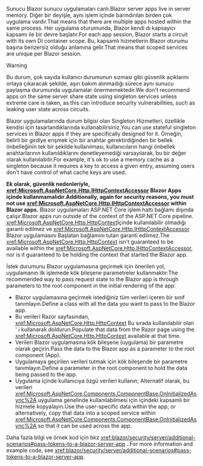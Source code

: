 <span data-ttu-id="6ce42-101">Sunucu Blazor sunucu uygulamaları canlı.</span><span class="sxs-lookup"><span data-stu-id="6ce42-101">Blazor server apps live in server memory.</span></span> <span data-ttu-id="6ce42-102">Diğer bir deyişle, aynı işlem içinde barındırılan birden çok uygulama vardır.</span><span class="sxs-lookup"><span data-stu-id="6ce42-102">That means that there are multiple apps hosted within the same process.</span></span> <span data-ttu-id="6ce42-103">Her uygulama oturumunda, Blazor kendi dı kapsayıcı kapsamı ile bir devre başlatır.</span><span class="sxs-lookup"><span data-stu-id="6ce42-103">For each app session, Blazor starts a circuit with its own DI container scope.</span></span> <span data-ttu-id="6ce42-104">Bu, kapsamlı hizmetlerin Blazor oturumu başına benzersiz olduğu anlamına gelir.</span><span class="sxs-lookup"><span data-stu-id="6ce42-104">That means that scoped services are unique per Blazor session.</span></span>

> [!WARNING]
> <span data-ttu-id="6ce42-105">Bu durum, çok sayıda kullanıcı durumunun sızması gibi güvenlik açıklarını ortaya çıkaracak şekilde, aşırı bakım alınmadığı sürece aynı sunucu paylaşma durumunda uygulamalar önermemektedir.</span><span class="sxs-lookup"><span data-stu-id="6ce42-105">We don't recommend apps on the same server share state using singleton services unless extreme care is taken, as this can introduce security vulnerabilities, such as leaking user state across circuits.</span></span>

<span data-ttu-id="6ce42-106">Blazor uygulamalarında durum bilgisi olan Singleton Hizmetleri, özellikle kendisi için tasarlandıklarında kullanabilirsiniz.</span><span class="sxs-lookup"><span data-stu-id="6ce42-106">You can use stateful singleton services in Blazor apps if they are specifically designed for it.</span></span> <span data-ttu-id="6ce42-107">Örneğin, belirli bir girdiye erişmek için bir anahtar gerektirdiğinden bir bellek önbelleğinin tek bir şekilde kullanılması, kullanıcıların hangi önbellek anahtarlarının kullanıldıklarını denetleyemediği varsayılarak, bu bir değer olarak kullanılabilir.</span><span class="sxs-lookup"><span data-stu-id="6ce42-107">For example, it's ok to use a memory cache as a singleton because it requires a key to access a given entry, assuming users don't have control of what cache keys are used.</span></span>

<span data-ttu-id="6ce42-108">**Ek olarak, güvenlik nedenleriyle, <xref:Microsoft.AspNetCore.Http.IHttpContextAccessor> Blazor Apps içinde kullanmamalıdır.**</span><span class="sxs-lookup"><span data-stu-id="6ce42-108">**Additionally, again for security reasons, you must not use <xref:Microsoft.AspNetCore.Http.IHttpContextAccessor> within Blazor apps.**</span></span> <span data-ttu-id="6ce42-109">Blazor uygulamaları ASP.NET Core işlem hattı bağlamı dışında çalışır.</span><span class="sxs-lookup"><span data-stu-id="6ce42-109">Blazor apps run outside of the context of the ASP.NET Core pipeline.</span></span> <span data-ttu-id="6ce42-110"><xref:Microsoft.AspNetCore.Http.HttpContext>İçinde kullanılabilir olmadığı garanti edilmez ve <xref:Microsoft.AspNetCore.Http.IHttpContextAccessor> Blazor uygulamasını Başlatan bağlamını tutan garanti edilmez.</span><span class="sxs-lookup"><span data-stu-id="6ce42-110">The <xref:Microsoft.AspNetCore.Http.HttpContext> isn't guaranteed to be available within the <xref:Microsoft.AspNetCore.Http.IHttpContextAccessor>, nor is it guaranteed to be holding the context that started the Blazor app.</span></span>

<span data-ttu-id="6ce42-111">İstek durumunu Blazor uygulamasına geçirmek için önerilen yol, uygulamanın ilk işlemede kök bileşene parametreler kullanmaktır:</span><span class="sxs-lookup"><span data-stu-id="6ce42-111">The recommended way to pass request state to the Blazor app is through parameters to the root component in the initial rendering of the app:</span></span>

* <span data-ttu-id="6ce42-112">Blazor uygulamasına geçirmek istediğiniz tüm verileri içeren bir sınıf tanımlayın.</span><span class="sxs-lookup"><span data-stu-id="6ce42-112">Define a class with all the data you want to pass to the Blazor app.</span></span>
* <span data-ttu-id="6ce42-113">Bu verileri Razor sayfasından, <xref:Microsoft.AspNetCore.Http.HttpContext> Bu sırada kullanılabilir olan ' i kullanarak doldurun.</span><span class="sxs-lookup"><span data-stu-id="6ce42-113">Populate that data from the Razor page using the <xref:Microsoft.AspNetCore.Http.HttpContext> available at that time.</span></span>
* <span data-ttu-id="6ce42-114">Verileri Blazor uygulamasına kök bileşene (uygulama) bir parametre olarak geçirin.</span><span class="sxs-lookup"><span data-stu-id="6ce42-114">Pass the data to the Blazor app as a parameter to the root component (App).</span></span>
* <span data-ttu-id="6ce42-115">Uygulamaya geçirilen verileri tutmak için kök bileşende bir parametre tanımlayın.</span><span class="sxs-lookup"><span data-stu-id="6ce42-115">Define a parameter in the root component to hold the data being passed to the app.</span></span>
* <span data-ttu-id="6ce42-116">Uygulama içinde kullanıcıya özgü verileri kullanın; Alternatif olarak, bu verileri <xref:Microsoft.AspNetCore.Components.ComponentBase.OnInitializedAsync%2A> uygulama genelinde kullanılabilmesi için içindeki kapsamlı bir hizmete kopyalayın.</span><span class="sxs-lookup"><span data-stu-id="6ce42-116">Use the user-specific data within the app; or alternatively, copy that data into a scoped service within <xref:Microsoft.AspNetCore.Components.ComponentBase.OnInitializedAsync%2A> so that it can be used across the app.</span></span>

<span data-ttu-id="6ce42-117">Daha fazla bilgi ve örnek kod için bkz <xref:blazor/security/server/additional-scenarios#pass-tokens-to-a-blazor-server-app> ..</span><span class="sxs-lookup"><span data-stu-id="6ce42-117">For more information and example code, see <xref:blazor/security/server/additional-scenarios#pass-tokens-to-a-blazor-server-app>.</span></span>
